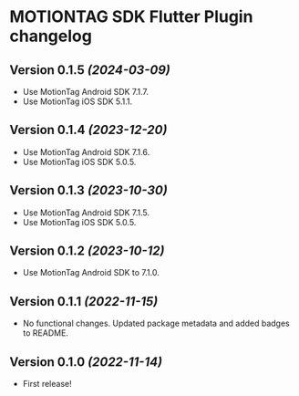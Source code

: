 # MOTIONTAG SDK Flutter Plugin changelog

## Version 0.1.5 *(2024-03-09)*

- Use MotionTag Android SDK 7.1.7.
- Use MotionTag iOS SDK 5.1.1.

## Version 0.1.4 *(2023-12-20)*

- Use MotionTag Android SDK 7.1.6.
- Use MotionTag iOS SDK 5.0.5.

## Version 0.1.3 *(2023-10-30)*

- Use MotionTag Android SDK 7.1.5.
- Use MotionTag iOS SDK 5.0.5.

## Version 0.1.2 *(2023-10-12)*

- Use MotionTag Android SDK to 7.1.0.

## Version 0.1.1 *(2022-11-15)*

- No functional changes. Updated package metadata and added badges to README.

## Version 0.1.0 *(2022-11-14)*

- First release!
